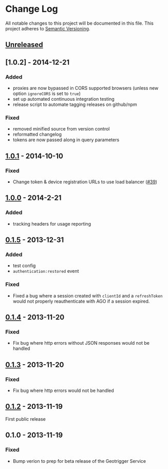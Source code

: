 # Change Log
All notable changes to this project will be documented in this file.
This project adheres to [Semantic Versioning](http://semver.org/).

## [Unreleased]

## [1.0.2] - 2014-12-21
### Added
* proxies are now bypassed in CORS supported browsers (unless new option `ignoreCORS` is set to `true`)
* set up automated continuous integration testing
* release script to automate tagging releases on github/npm

### Fixed
* removed minified source from version control
* reformatted changelog
* tokens are now passed along in query parameters

## [1.0.1] - 2014-10-10
### Fixed
* Change token & device registration URLs to use load balancer ([#39](https://github.com/Esri/geotrigger-js/pull/39))

## [1.0.0] - 2014-2-21
### Added
* tracking headers for usage reporting

## [0.1.5] - 2013-12-31
### Added
* test config
* `authentication:restored` event

### Fixed
* Fixed a bug where a session created with `clientId` and a `refreshToken` would not properly reauthenticate with AGO if a session expired.

## [0.1.4] - 2013-11-20
### Fixed
* Fix bug where http errors without JSON responses would not be handled

## [0.1.3] - 2013-11-20
### Fixed
* Fix bug where http errors would not be handled

## [0.1.2] - 2013-11-19

First public release

## 0.1.0 - 2013-11-19
### Fixed
* Bump verion to prep for beta release of the Geotrigger Service


[Unreleased]: https://github.com/Esri/geotrigger-js/compare/v1.0.1...HEAD
[1.0.1]: https://github.com/Esri/geotrigger-js/compare/v1.0.1...v1.0.2
[1.0.1]: https://github.com/Esri/geotrigger-js/compare/v1.0.0...v1.0.1
[1.0.0]: https://github.com/Esri/geotrigger-js/compare/v0.1.5...v1.0.0
[0.1.5]: https://github.com/Esri/geotrigger-js/compare/v0.1.4...v0.1.5
[0.1.4]: https://github.com/Esri/geotrigger-js/compare/v0.1.3...v0.1.4
[0.1.3]: https://github.com/Esri/geotrigger-js/compare/v0.1.2...v0.1.3
[0.1.2]: https://github.com/Esri/geotrigger-js/compare/v0.1.0...v0.1.2

